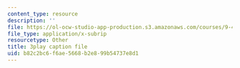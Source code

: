 ```yaml
---
content_type: resource
description: ''
file: https://ol-ocw-studio-app-production.s3.amazonaws.com/courses/9-40-introduction-to-neural-computation-spring-2018/b82c2bc6f6ae5668b2e899b54737e8d1_vQpo3rTwUjc.vtt
file_type: application/x-subrip
resourcetype: Other
title: 3play caption file
uid: b82c2bc6-f6ae-5668-b2e8-99b54737e8d1
---
```

